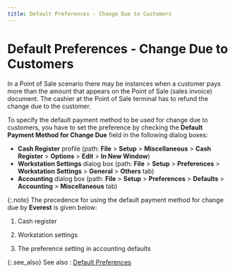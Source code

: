 ```yaml
---
title: Default Preferences - Change Due to Customers
---
```


# Default Preferences - Change Due to Customers


In a Point of Sale scenario there may be instances when a customer pays  more than the amount that appears on the Point of Sale (sales invoice)  document. The cashier at the Point of Sale terminal has to refund the  change due to the customer.


To specify the default payment method to be used for change due to customers,  you have to set the preference by checking the **Default 
 Payment Method for Change Due** field in the following dialog boxes:

- **Cash 
 Register** profile (path: **File**  > **Setup** > **Miscellaneous**  > **Cash Register** > **Options** > **Edit**  > **In New Window**)
- **Workstation 
 Settings** dialog box (path: **File**  > **Setup** > **Preferences**  > **Workstation** **Settings**  > **General** > **Others**  tab)
- **Accounting**  dialog box (path: **File** > **Setup** > **Preferences**  > **Defaults** > **Accounting**  > **Miscellaneous** tab)



{:.note}
The precedence for using the default payment method  for change due by **Everest** is given  below:


1. Cash register


2. Workstation settings


3. The preference setting in accounting defaults


{:.see_also}
See also
: [Default Preferences]({{site.pos_baseurl}}/pos-setup/point-of-sale-preferences/default_preferences_pos.html)
